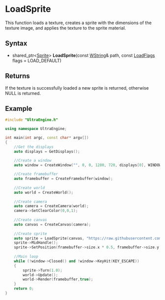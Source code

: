 # LoadSprite

This function loads a texture, creates a sprite with the dimensions of the texture image, and applies the texture to the sprite material.

## Syntax

- shared_ptr<[Sprite](Sprite.md)\> **LoadSprite**(const [WString](WString.md)& path, const [LoadFlags](Constants.md#LoadFlags) flags = LOAD_DEFAULT)

## Returns

If the texture is successfully loaded a new sprite is returned, otherwise NULL is returned.

## Example

```c++
#include "UltraEngine.h"

using namespace UltraEngine;

int main(int argc, const char* argv[])
{
    //Get the displays
    auto displays = GetDisplays();

    //Create a window
    auto window = CreateWindow("", 0, 0, 1280, 720, displays[0], WINDOW_CENTER | WINDOW_TITLEBAR);
    
    //Create framebuffer
    auto framebuffer = CreateFramebuffer(window);
    
    //Create world
    auto world = CreateWorld();
    
    //Create camera
    auto camera = CreateCamera(world);
    camera->SetClearColor(0,0,1);
    
    //Create canvas
    auto canvas = CreateCanvas(camera);
    
    //Create sprite
    auto sprite = LoadSprite(canvas, "https://raw.githubusercontent.com/Leadwerks/Documentation/master/Assets/Materials/Sprites/nightraider.dds");
    sprite->MidHandle();
    sprite->SetPosition(framebuffer->size.x * 0.5, framebuffer->size.y * 0.5);
    
    //Main loop
    while (!window->Closed() and !window->KeyHit(KEY_ESCAPE))
    {
        sprite->Turn(1.0);
        world->Update();
        world->Render(framebuffer,true);
    }
    return 0;
}
  ```
